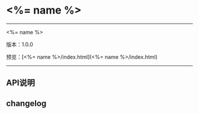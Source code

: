 # <%= name %>

---

<%= name %>

版本：1.0.0

预览：[<%= name %>/index.html](<%= name %>/index.html)

---

## API说明

## changelog